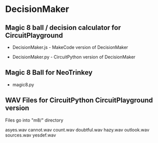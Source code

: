 # DecisionMaker
## Magic 8 ball / decision calculator for CircuitPlayground

* DecisionMaker.js - MakeCode version of DecisionMaker

* DecisionMaker.py - CircuitPython version of DecisionMaker

## Magic 8 Ball for NeoTrinkey
* magic8.py

## WAV Files for CircuitPython CircuitPlayground version

Files go into "m8/" directory

asyes.wav  cannot.wav  count.wav  doubtful.wav  hazy.wav  outlook.wav  sources.wav  yesdef.wav

